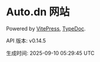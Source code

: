 # Auto.dn 网站

Powered by [VitePress](https://vitepress.dev/), [TypeDoc](https://typedoc.org/).

API 版本: v0.14.5

生成时间: 2025-09-10 05:29:45 UTC
